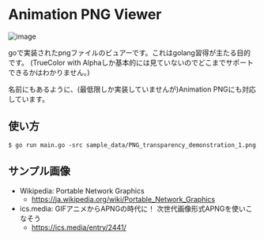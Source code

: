 # Animation PNG Viewer

![image](https://pbs.twimg.com/media/D8OrC_hVsAEUrVi?format=jpg&name=medium)

goで実装されたpngファイルのビュアーです。これはgolang習得が主たる目的です。
(TrueColor with Alphaしか基本的には見ていないのでどこまでサポートできるかはわかりません。)

名前にもあるように、(最低限しか実装していませんが)Animation PNGにも対応しています。

## 使い方

```
$ go run main.go -src sample_data/PNG_transparency_demonstration_1.png
```

## サンプル画像

* Wikipedia: Portable Network Graphics
  * https://ja.wikipedia.org/wiki/Portable_Network_Graphics
* ics.media: GIFアニメからAPNGの時代に！ 次世代画像形式APNGを使いこなそう
  * https://ics.media/entry/2441/

